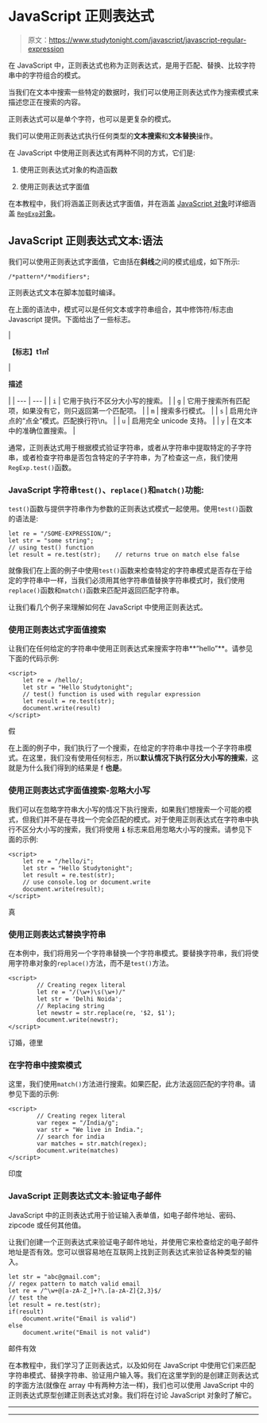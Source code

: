 # JavaScript 正则表达式

> 原文：<https://www.studytonight.com/javascript/javascript-regular-expression>

在 JavaScript 中，正则表达式也称为正则表达式，是用于匹配、替换、比较字符串中的字符组合的模式。

当我们在文本中搜索一些特定的数据时，我们可以使用正则表达式作为搜索模式来描述您正在搜索的内容。

正则表达式可以是单个字符，也可以是更复杂的模式。

我们可以使用正则表达式执行任何类型的**文本搜索**和**文本替换**操作。

在 JavaScript 中使用正则表达式有两种不同的方式，它们是:

1.  使用正则表达式对象的构造函数

2.  使用正则表达式字面值

在本教程中，我们将涵盖正则表达式字面值，并在涵盖 [JavaScript 对象](https://www.studytonight.com/javascript/javascript-objects)时详细涵盖 [`RegExp`对象](https://www.studytonight.com/javascript/the-regexp-object)。

## JavaScript 正则表达式文本:语法

我们可以使用正则表达式字面值，它由括在**斜线**之间的模式组成，如下所示:

```
/*pattern*/*modifiers*;
```

正则表达式文本在脚本加载时编译。

在上面的语法中，模式可以是任何文本或字符串组合，其中修饰符/标志由 Javascript 提供。下面给出了一些标志。

| 

**【标志】t1㎡**

 | 

**描述**

 |
| --- | --- |
| `i` | 它用于执行不区分大小写的搜索。 |
| `g` | 它用于搜索所有匹配项，如果没有它，则只返回第一个匹配项。 |
| `m` | 搜索多行模式。 |
| `s` | 启用允许点的“点全”模式。匹配换行符\n。 |
| `u` | 启用完全 unicode 支持。 |
| `y` | 在文本中的准确位置搜索。 |

通常，正则表达式用于根据模式验证字符串，或者从字符串中提取特定的子字符串，或者检查字符串是否包含特定的子字符串，为了检查这一点，我们使用`RegExp.test()`函数。

### JavaScript 字符串`test()`、`replace()`和`match()`功能:

`test()`函数与提供字符串作为参数的正则表达式模式一起使用。使用`test()`函数的语法是:

```
let re = "/SOME-EXPRESSION/";
let str = "some string";
// using test() function
let result = re.test(str);    // returns true on match else false
```

就像我们在上面的例子中使用`test()`函数来检查特定的字符串模式是否存在于给定的字符串中一样，当我们必须用其他字符串值替换字符串模式时，我们使用`replace()`函数和`match()`函数来匹配并返回匹配字符串。

让我们看几个例子来理解如何在 JavaScript 中使用正则表达式。

### 使用正则表达式字面值搜索

让我们在任何给定的字符串中使用正则表达式来搜索字符串**“hello”**。请参见下面的代码示例:

```
<script>
	let re = /hello/;
	let str = "Hello Studytonight";
    // test() function is used with regular expression
	let result = re.test(str);
	document.write(result)
</script>
```

假

在上面的例子中，我们执行了一个搜索，在给定的字符串中寻找一个子字符串模式。在这里，我们没有使用任何标志，所以**默认情况下执行区分大小写的搜索**，这就是为什么我们得到的结果是 f **也是**。

### 使用正则表达式字面值搜索-忽略大小写

我们可以在忽略字符串大小写的情况下执行搜索，如果我们想搜索一个可能的模式，但我们并不是在寻找一个完全匹配的模式。对于使用正则表达式在字符串中执行不区分大小写的搜索，我们将使用 **`i`** 标志来启用忽略大小写的搜索。请参见下面的示例:

```
<script>
	let re = "/hello/i";
	let str = "Hello Studytonight";
	let result = re.test(str);
    // use console.log or document.write
	document.write(result);
</script>
```

真

### 使用正则表达式替换字符串

在本例中，我们将用另一个字符串替换一个字符串模式。要替换字符串，我们将使用字符串对象的`replace()`方法，而不是`test()`方法。

```
<script>
		// Creating regex literal
	    let re = "/(\w+)\s(\w+)/"
        let str = 'Delhi Noida';
        // Replacing string
        let newstr = str.replace(re, '$2, $1');
        document.write(newstr);
</script>
```

订婚，德里

### 在字符串中搜索模式

这里，我们使用`match()`方法进行搜索。如果匹配，此方法返回匹配的字符串。请参见下面的示例:

```
<script>
		// Creating regex literal
		var regex = "/India/g";
        var str = "We live in India.";
        // search for india
        var matches = str.match(regex);
        document.write(matches)
</script>
```

印度

### JavaScript 正则表达式文本:验证电子邮件

JavaScript 中的正则表达式用于验证输入表单值，如电子邮件地址、密码、zipcode 或任何其他值。

让我们创建一个正则表达式来验证电子邮件地址，并使用它来检查给定的电子邮件地址是否有效。您可以很容易地在互联网上找到正则表达式来验证各种类型的输入。

```
let str = "abc@gmail.com";
// regex pattern to match valid email
let re = /^\w+@[a-zA-Z_]+?\.[a-zA-Z]{2,3}$/
// test the 
let result = re.test(str);
if(result)
    document.write("Email is valid")
else
    document.write("Email is not valid")
```

邮件有效

在本教程中，我们学习了正则表达式，以及如何在 JavaScript 中使用它们来匹配字符串模式、替换字符串、验证用户输入等。我们在这里学到的是创建正则表达式的字面方法(就像在 array 中有两种方法一样)，我们也可以使用 JavaScript 中的正则表达式原型创建正则表达式对象。我们将在讨论 JavaScript 对象时了解它。

* * *

* * *